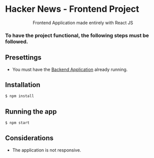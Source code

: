 # Hacker News - Frontend Project

  <p align="center">Frontend Application made entirely with React JS</p>

### To have the project functional, the following steps must be followed.

## Presettings

- You must have the [Backend Application](https://github.com/rafalazar/hnews-backend) already running.

## Installation

```bash
$ npm install
```

## Running the app

```bash
$ npm start
```

## Considerations

- The application is not responsive.

